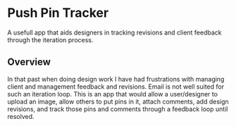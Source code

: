 # Push Pin Tracker

A usefull app that aids designers in tracking revisions and client feedback through the iteration process.

## Overview

In that past when doing design work I have had frustrations with managing client and management feedback and revisions. Email is not well suited for such an iteration loop. This is an app that would allow a user/designer to upload an image, allow others to put pins in it, attach comments, add design revisions, and track those pins and comments through a feedback loop until resolved.